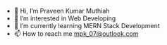 - 👋 Hi, I’m Praveen Kumar Muthiah
- 👀 I’m interested in Web Developing
- 🌱 I’m currently learning MERN Stack Development
- 📫 How to reach me mpk_07@outlook.com
<!---
pkm0707/pkm0707 is a ✨ special ✨ repository because its `README.md` (this file) appears on your GitHub profile.
You can click the Preview link to take a look at your changes.
--->
